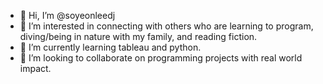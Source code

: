 - 👋 Hi, I’m @soyeonleedj
- 👀 I’m interested in connecting with others who are learning to program, diving/being in nature with my family, and reading fiction.
- 🌱 I’m currently learning tableau and python.
- 💞️ I’m looking to collaborate on programming projects with real world impact.

<!---
soyeonleedj/soyeonleedj is a ✨ special ✨ repository because its `README.md` (this file) appears on your GitHub profile.
You can click the Preview link to take a look at your changes.
--->
